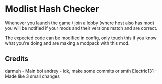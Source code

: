# Modlist Hash Checker
Whenever you launch the game / join a lobby (where host also has mod) you will be notified if your mods and their versions match and are correct.

The expected code can be modified in config, only touch this if you know what you're doing and are making a modpack with this mod.

## Credits
darmuh - Main boi
andrey - idk, make some commits or smth
Electric131 - Made like 3 small changes